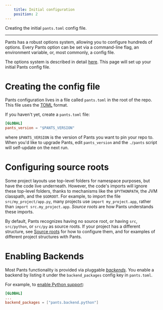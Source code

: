 ```yaml
---
    title: Initial configuration
    position: 2
---
```


Creating the initial `pants.toml` config file.

---

Pants has a robust options system, allowing you to configure hundreds of options. Every Pants option can be set via a command-line flag, an environment variable, or, most commonly, a config file.

The options system is described in detail [here](../../using-pants/concepts/options.md). This page will set up your initial Pants config file.

# Creating the config file

Pants configuration lives in a file called `pants.toml` in the root of the repo. This file uses the [TOML](https://github.com/toml-lang/toml) format.

If you haven't yet, create a `pants.toml` file:

```toml title="pants.toml"
[GLOBAL]
pants_version = "$PANTS_VERSION"
```

where `$PANTS_VERSION` is the version of Pants you want to pin your repo to. When you'd like to upgrade Pants, edit `pants_version` and the `./pants` script will self-update on the next run.

# Configuring source roots

Some project layouts use top-level folders for namespace purposes, but have the code live underneath. However, the code's imports will ignore these top-level folders, thanks to mechanisms like the `$PYTHONPATH`, the JVM classpath, and the `$GOROOT`. For example, to import the file `src/my_project/app.py`, many projects use `import my_project.app`, rather than `import src.my_project.app`. _Source roots_ are how Pants understands these imports.

By default, Pants recognizes having no source root, or having `src`, `src/python`, or `src/py` as source roots. If your project has a different structure, see [Source roots](../../using-pants/concepts/source-roots.md) for how to configure them, and for examples of different project structures with Pants.

# Enabling Backends

Most Pants functionality is provided via pluggable [_backends_](../../using-pants/concepts/backends.md). You enable a backend by listing it under the `backend_packages` config key in `pants.toml`.

For example, to [enable Python support](../../python/overview/enabling-python-support.md):

```toml title="pants.toml"
[GLOBAL]
...
backend_packages = ["pants.backend.python"]
```
